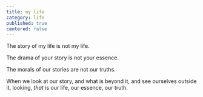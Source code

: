 ```yaml
---
title: my life
category: life
published: true
centered: false
---
```


The story of my life
is not my life.

The drama of your story
is not your essence.

The morals of our stories
are not our truths.

When we look at our story,
and what is beyond it,
and see ourselves
outside it,
looking,
*that* is our life,
our essence,
our truth.
